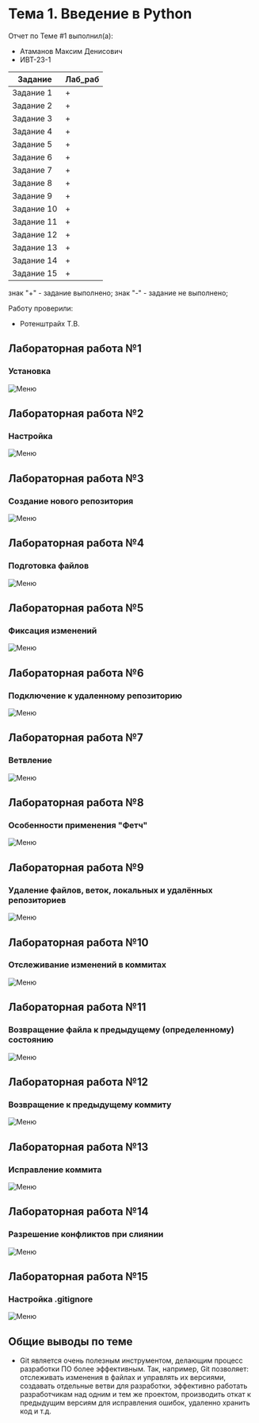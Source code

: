 # Тема 1. Введение в Python
Отчет по Теме #1 выполнил(а):
- Атаманов Максим Денисович
- ИВТ-23-1

| Задание | Лаб_раб |
| ------ | ------ |
| Задание 1 | + |
| Задание 2 | + |
| Задание 3 | + |
| Задание 4 | + |
| Задание 5 | + |
| Задание 6 | + |
| Задание 7 | + |
| Задание 8 | + |
| Задание 9 | + |
| Задание 10 | + |
| Задание 11 | + |
| Задание 12 | + |
| Задание 13 | + |
| Задание 14 | + |
| Задание 15 | + |

знак "+" - задание выполнено; знак "-" - задание не выполнено;

Работу проверили:
- Ротенштрайх Т.В.

## Лабораторная работа №1
### Установка
![Меню](pic/lab1_1.png)

## Лабораторная работа №2
### Настройка
![Меню](pic/lab2_1.png)

## Лабораторная работа №3
### Создание нового репозитория
![Меню](pic/lab3_1.png)

## Лабораторная работа №4
### Подготовка файлов
![Меню](pic/lab4_1.png)

## Лабораторная работа №5
### Фиксация изменений
![Меню](pic/lab5_1.png)

## Лабораторная работа №6
### Подключение к удаленному репозиторию
![Меню](pic/lab6_1.png)

## Лабораторная работа №7
### Ветвление
![Меню](pic/lab7_1.png)

## Лабораторная работа №8
### Особенности применения "Фетч"
![Меню](pic/lab8_1.png)

## Лабораторная работа №9
### Удаление файлов, веток, локальных и удалённых репозиториев
![Меню](pic/lab9_1.png)

## Лабораторная работа №10
### Отслеживание изменений в коммитах
![Меню](pic/lab10_1.png)

## Лабораторная работа №11
### Возвращение файла к предыдущему (определенному) состоянию
![Меню](pic/lab11_1.png)

## Лабораторная работа №12
### Возвращение к предыдущему коммиту
![Меню](pic/lab12_1.png)

## Лабораторная работа №13
### Исправление коммита
![Меню](pic/lab13_1.png)

## Лабораторная работа №14
### Разрешение конфликтов при слиянии
![Меню](pic/lab14_1.png)

## Лабораторная работа №15
### Настройка .gitignore
![Меню](pic/lab15_1.png)


## Общие выводы по теме
- Git является очень полезным инструментом, делающим процесс разработки ПО более эффективным. Так, например, Git позволяет: отслеживать изменения в файлах и управлять их версиями, создавать отдельные ветви для разработки, эффективно работать разработчикам над одним и тем же проектом, производить откат к предыдущим версиям для исправления ошибок, удаленно хранить код и т.д.
